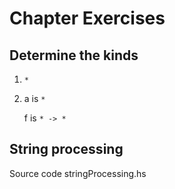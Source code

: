 # Chapter Exercises
## Determine the kinds

1. `*`

2. a is `*`

   f is `* -> *`

## String processing

Source code stringProcessing.hs
